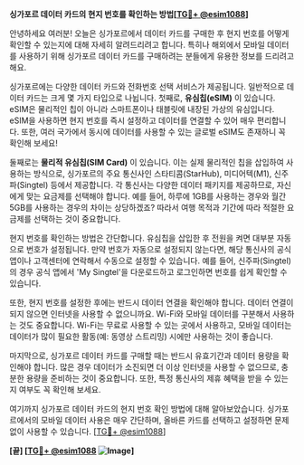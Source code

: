 **싱가포르 데이터 카드의 현지 번호를 확인하는 방법[[TG💪+ @esim1088](https://t.me/s/esim1088)]**

안녕하세요 여러분! 오늘은 싱가포르에서 데이터 카드를 구매한 후 현지 번호를 어떻게 확인할 수 있는지에 대해 자세히 알려드리려고 합니다. 특히나 해외에서 모바일 데이터를 사용하기 위해 싱가포르 데이터 카드를 구매하려는 분들에게 유용한 정보를 드리려고 해요.

싱가포르에는 다양한 데이터 카드와 전화번호 선택 서비스가 제공됩니다. 일반적으로 데이터 카드는 크게 몇 가지 타입으로 나뉩니다. 첫째로, **유심칩(eSIM)** 이 있습니다. eSIM은 물리적인 칩이 아니라 스마트폰이나 태블릿에 내장된 가상의 유심입니다. eSIM을 사용하면 현지 번호를 즉시 설정하고 데이터를 연결할 수 있어 매우 편리합니다. 또한, 여러 국가에서 동시에 데이터를 사용할 수 있는 글로벌 eSIM도 존재하니 꼭 확인해 보세요!

둘째로는 **물리적 유심칩(SIM Card)** 이 있습니다. 이는 실제 물리적인 칩을 삽입하여 사용하는 방식으로, 싱가포르의 주요 통신사인 스타티콤(StarHub), 미디어텍(M1), 신주파(Singtel) 등에서 제공합니다. 각 통신사는 다양한 데이터 패키지를 제공하므로, 자신에게 맞는 요금제를 선택해야 합니다. 예를 들어, 하루에 1GB를 사용하는 경우와 월간 5GB를 사용하는 경우의 차이는 상당하겠죠? 따라서 여행 목적과 기간에 따라 적절한 요금제를 선택하는 것이 중요합니다.

현지 번호를 확인하는 방법은 간단합니다. 유심칩을 삽입한 후 전원을 켜면 대부분 자동으로 번호가 설정됩니다. 만약 번호가 자동으로 설정되지 않는다면, 해당 통신사의 공식 앱이나 고객센터에 연락해서 수동으로 설정할 수 있습니다. 예를 들어, 신주파(Singtel)의 경우 공식 앱에서 'My Singtel'을 다운로드하고 로그인하면 번호를 쉽게 확인할 수 있습니다.

또한, 현지 번호를 설정한 후에는 반드시 데이터 연결을 확인해야 합니다. 데이터 연결이 되지 않으면 인터넷을 사용할 수 없으니까요. Wi-Fi와 모바일 데이터를 구분해서 사용하는 것도 중요합니다. Wi-Fi는 무료로 사용할 수 있는 곳에서 사용하고, 모바일 데이터는 데이터가 많이 필요한 활동(예: 동영상 스트리밍) 시에만 사용하는 것이 좋습니다.

마지막으로, 싱가포르 데이터 카드를 구매할 때는 반드시 유효기간과 데이터 용량을 확인해야 합니다. 많은 경우 데이터가 소진되면 더 이상 인터넷을 사용할 수 없으므로, 충분한 용량을 준비하는 것이 중요합니다. 또한, 특정 통신사의 제휴 혜택을 받을 수 있는지 여부도 꼭 확인해 보세요.

여기까지 싱가포르 데이터 카드의 현지 번호 확인 방법에 대해 알아보았습니다. 싱가포르에서의 모바일 데이터 사용은 매우 간단하며, 올바른 카드를 선택하고 설정하면 문제없이 사용할 수 있습니다. [[TG💪+ @esim1088](https://t.me/s/esim1088)]

**[끝] [[TG💪+ @esim1088](https://t.me/s/esim1088) ![Image](https://i.postimg.cc/Y0z9fWf4/image.png)]**